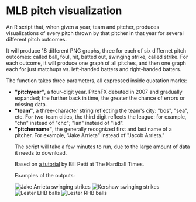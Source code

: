 # MLB pitch visualization

An R script that, when given a year, team and pitcher, produces visualizations of every pitch thrown by that pitcher in that year for several different pitch outcomes. 

It will produce 18 different PNG graphs, three for each of six differnet pitch outcomes: called ball, foul, hit, batted out, swinging strike, called strike. For each outcome, it will produce one graph of all pitches, and then one graph each for just matchups vs. left-handed batters and right-handed batters.

The function takes three parameters, all expressed inside quotation marks:
<ul><li><b>"pitchyear"</b>, a four-digit year. PitchFX debuted in 2007 and gradually expanded; the further back in time, the greater the chance of errors or missing data.</li>
<li><b>"team"</b>, a three-character string reflecting the team's city: "bos", "sea", etc. For two-team cities, the third digit reflects the league: for example, "chn" instead of "chc"; "lan" instead of "lad".</li>
<li><b>"pitchername"</b>, the generally recognized first and last name of a pitcher. For example, "Jake Arrieta" instead of "Jacob Arrieta."</li</ul>

The script will take a few minutes to run, due to the large amount of data it needs to download.

Based on <a href="http://www.hardballtimes.com/a-short-ish-introduction-to-using-r-for-baseball-research/">a tutorial</a> by Bill Petti at The Hardball Times.

Examples of the outputs:

![Jake Arrieta swinging strikes](https://raw.githubusercontent.com/dhmontgomery/personal-work/master/arrieta-pitches/images/Jake%20Arrieta2015_swingR.png)
![Kershaw swinging strikes](https://raw.githubusercontent.com/dhmontgomery/personal-work/master/arrieta-pitches/images/Clayton%20Kershaw2015_swingR.png)
![Lester LHB balls](https://raw.githubusercontent.com/dhmontgomery/personal-work/master/arrieta-pitches/images/Jon%20Lester2015_ballL.png)
![Lester RHB balls](https://raw.githubusercontent.com/dhmontgomery/personal-work/master/arrieta-pitches/images/Jon%20Lester2015_ballR.png)
